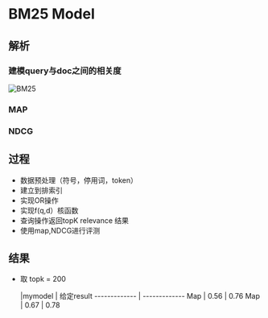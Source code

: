 # BM25 Model

## 解析

### 建模query与doc之间的相关度

![BM25](https://i.loli.net/2018/11/30/5c0147e798b97.png)

### MAP

### NDCG

## 过程

* 数据预处理（符号，停用词，token）
* 建立到排索引
* 实现OR操作
* 实现f(q,d）核函数
* 查询操作返回topK relevance 结果
* 使用map,NDCG进行评测

## 结果
* 取 topk = 200

    |mymodel  | 给定result
------------- | -------------
Map  | 0.56 | 0.76
Map  | 0.67 | 0.78

